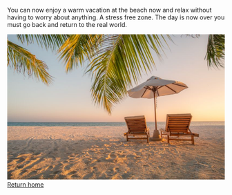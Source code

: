 You can now enjoy a warm vacation at the beach now and relax without having to worry about anything. A stress free zone. The day is now over you must go back and return to the real world.

![beach](../beach.jpg)
[Return home](home.md)
